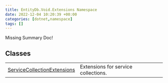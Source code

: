 ```yaml
---
title: EntityDb.Void.Extensions Namespace
date: 2022-12-04 10:20:39 +00:00
categories: [dotnet,namespace]
tags: []
---
```


Missing Summary Doc!
## Classes
<table><tr><td><!--/posts/dotnet.entitydb.void.extensions.servicecollectionextensions--><a href='#'>ServiceCollectionExtensions</a></td><td>
Extensions for service collections.
</td></tr></table>
